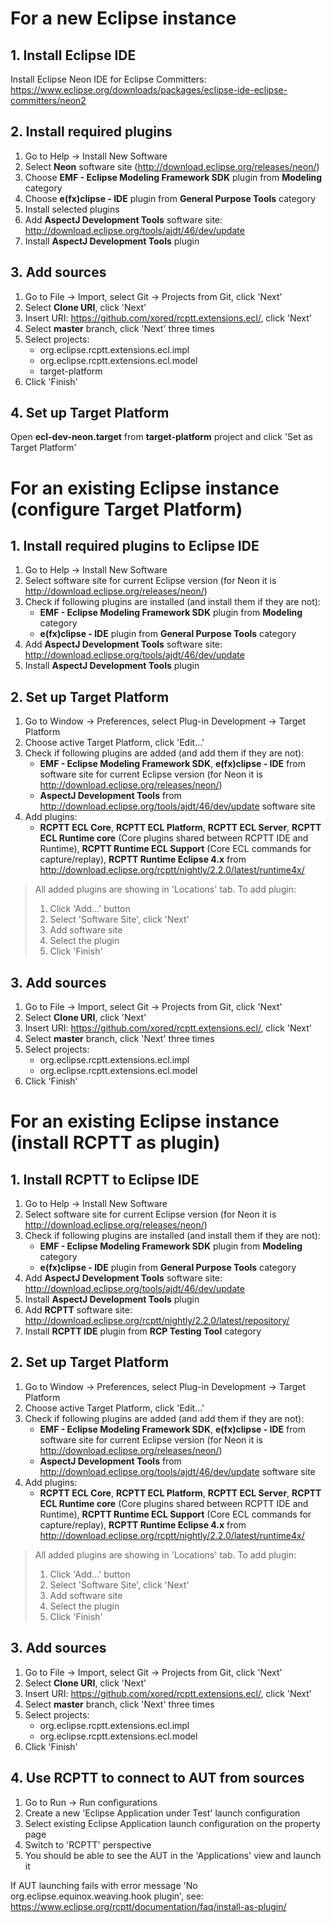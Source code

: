 # For a new Eclipse instance

## 1. Install Eclipse IDE

Install Eclipse Neon IDE for Eclipse Committers: https://www.eclipse.org/downloads/packages/eclipse-ide-eclipse-committers/neon2

## 2. Install required plugins

1. Go to Help \-> Install New Software
2. Select **Neon** software site (http://download.eclipse.org/releases/neon/)
3. Choose **EMF - Eclipse Modeling Framework SDK** plugin from **Modeling** category
4. Choose **e(fx)clipse - IDE** plugin from **General Purpose Tools** category
6. Install selected plugins
7. Add **AspectJ Development Tools** software site: http://download.eclipse.org/tools/ajdt/46/dev/update
8. Install **AspectJ Development Tools** plugin

## 3. Add sources

1. Go to File \-> Import, select Git \-> Projects from Git, click 'Next'
2. Select **Clone URI**, click 'Next'
3. Insert URI: https://github.com/xored/rcptt.extensions.ecl/, click 'Next'
4. Select **master** branch, click 'Next' three times
5. Select projects:
    * org.eclipse.rcptt.extensions.ecl.impl
    * org.eclipse.rcptt.extensions.ecl.model
    * target-platform
6. Click 'Finish'

## 4. Set up Target Platform

Open **ecl-dev-neon.target** from **target-platform** project and click 'Set as Target Platform'

# For an existing Eclipse instance (configure Target Platform)

## 1. Install required plugins to Eclipse IDE

1. Go to Help \-> Install New Software
2. Select software site for current Eclipse version (for Neon it is http://download.eclipse.org/releases/neon/)
3. Check if following plugins are installed (and install them if they are not):
    * **EMF - Eclipse Modeling Framework SDK** plugin from **Modeling** category
    * **e(fx)clipse - IDE** plugin from **General Purpose Tools** category
4. Add **AspectJ Development Tools** software site: http://download.eclipse.org/tools/ajdt/46/dev/update
5. Install **AspectJ Development Tools** plugin

## 2. Set up Target Platform

1. Go to Window \-> Preferences, select Plug-in Development \-> Target Platform
2. Choose active Target Platform, click 'Edit...'
3. Check if following plugins are added (and add them if they are not):
    * **EMF - Eclipse Modeling Framework SDK**, **e(fx)clipse - IDE** from software site for current Eclipse version (for Neon it is http://download.eclipse.org/releases/neon/)
    * **AspectJ Development Tools** from http://download.eclipse.org/tools/ajdt/46/dev/update software site
4. Add plugins:
    * **RCPTT ECL Core**, **RCPTT ECL Platform**, **RCPTT ECL Server**, **RCPTT ECL Runtime core** (Core plugins shared between RCPTT IDE and Runtime), **RCPTT Runtime ECL Support** (Core ECL commands for capture/replay), **RCPTT Runtime Eclipse 4.x** from http://download.eclipse.org/rcptt/nightly/2.2.0/latest/runtime4x/

> All added plugins are showing in 'Locations' tab.
> To add plugin:
>
> 1. Click 'Add...' button
> 2. Select 'Software Site', click 'Next'
> 3. Add software site
> 4. Select the plugin
> 5. Click 'Finish'

## 3. Add sources

1. Go to File \-> Import, select Git \-> Projects from Git, click 'Next'
2. Select **Clone URI**, click 'Next'
3. Insert URI: https://github.com/xored/rcptt.extensions.ecl/, click 'Next'
4. Select **master** branch, click 'Next' three times
5. Select projects:
    * org.eclipse.rcptt.extensions.ecl.impl
    * org.eclipse.rcptt.extensions.ecl.model
6. Click 'Finish'

# For an existing Eclipse instance (install RCPTT as plugin)

## 1. Install RCPTT to Eclipse IDE

1. Go to Help \-> Install New Software
2. Select software site for current Eclipse version (for Neon it is http://download.eclipse.org/releases/neon/)
3. Check if following plugins are installed (and install them if they are not):
    * **EMF - Eclipse Modeling Framework SDK** plugin from **Modeling** category
    * **e(fx)clipse - IDE** plugin from **General Purpose Tools** category
4. Add **AspectJ Development Tools** software site: http://download.eclipse.org/tools/ajdt/46/dev/update
5. Install **AspectJ Development Tools** plugin
6. Add **RCPTT** software site: http://download.eclipse.org/rcptt/nightly/2.2.0/latest/repository/
7. Install **RCPTT IDE** plugin from **RCP Testing Tool** category

## 2. Set up Target Platform

1. Go to Window \-> Preferences, select Plug-in Development \-> Target Platform
2. Choose active Target Platform, click 'Edit...'
3. Check if following plugins are added (and add them if they are not):
    * **EMF - Eclipse Modeling Framework SDK**, **e(fx)clipse - IDE** from software site for current Eclipse version (for Neon it is http://download.eclipse.org/releases/neon/)
    * **AspectJ Development Tools** from http://download.eclipse.org/tools/ajdt/46/dev/update software site
4. Add plugins:
    * **RCPTT ECL Core**, **RCPTT ECL Platform**, **RCPTT ECL Server**, **RCPTT ECL Runtime core** (Core plugins shared between RCPTT IDE and Runtime), **RCPTT Runtime ECL Support** (Core ECL commands for capture/replay), **RCPTT Runtime Eclipse 4.x** from http://download.eclipse.org/rcptt/nightly/2.2.0/latest/runtime4x/

> All added plugins are showing in 'Locations' tab.
> To add plugin:
>
> 1. Click 'Add...' button
> 2. Select 'Software Site', click 'Next'
> 3. Add software site
> 4. Select the plugin
> 5. Click 'Finish'

## 3. Add sources

1. Go to File \-> Import, select Git \-> Projects from Git, click 'Next'
2. Select **Clone URI**, click 'Next'
3. Insert URI: https://github.com/xored/rcptt.extensions.ecl/, click 'Next'
4. Select **master** branch, click 'Next' three times
5. Select projects:
    * org.eclipse.rcptt.extensions.ecl.impl
    * org.eclipse.rcptt.extensions.ecl.model
6. Click 'Finish'

## 4. Use RCPTT to connect to AUT from sources

1. Go to Run \-> Run configurations
2. Create a new 'Eclipse Application under Test' launch configuration
3. Select existing Eclipse Application launch configuration on the property page
4. Switch to 'RCPTT' perspective
5. You should be able to see the AUT in the 'Applications' view and launch it

If AUT launching fails with error message 'No org.eclipse.equinox.weaving.hook plugin', see: https://www.eclipse.org/rcptt/documentation/faq/install-as-plugin/
